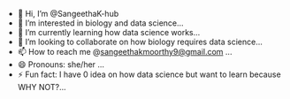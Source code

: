 - 👋 Hi, I’m @SangeethaK-hub
- 👀 I’m interested in biology and data science...
- 🌱 I’m currently learning how data science works...
- 💞️ I’m looking to collaborate on how biology requires data science...
- 📫 How to reach me @sangeethakmoorthy9@gmail.com ...
- 😄 Pronouns: she/her ...
- ⚡ Fun fact: I have 0 idea on how data science but want to learn because WHY NOT?...

<!---
SangeethaK-hub/SangeethaK-hub is a ✨ special ✨ repository because its `README.md` (this file) appears on your GitHub profile.
You can click the Preview link to take a look at your changes.
--->
